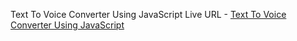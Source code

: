 
Text To Voice Converter Using JavaScript 
Live URL - <a href="https://text-to-voice-converter-app-js-pdr.netlify.app/">Text To Voice Converter Using JavaScript </a>